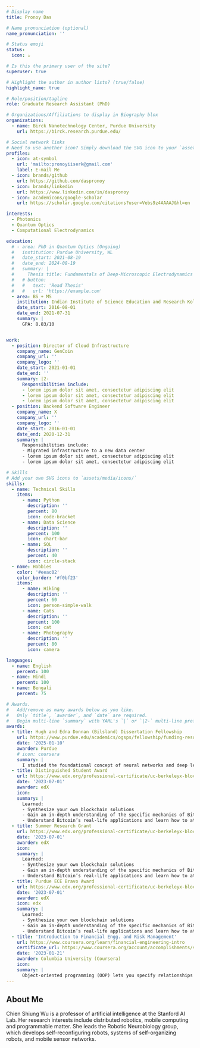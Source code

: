 ```yaml
---
# Display name
title: Pronoy Das

# Name pronunciation (optional)
name_pronunciation: ''

# Status emoji
status:
  icon: ☕️

# Is this the primary user of the site?
superuser: true

# Highlight the author in author lists? (true/false)
highlight_name: true

# Role/position/tagline
role: Graduate Research Assistant (PhD)

# Organizations/Affiliations to display in Biography blox
organizations:
  - name: Birck Nanotechnology Center, Purdue University
    url: https://birck.research.purdue.edu/

# Social network links
# Need to use another icon? Simply download the SVG icon to your `assets/media/icons/` folder.
profiles:
  - icon: at-symbol
    url: 'mailto:pronoyiiserk@gmail.com'
    label: E-mail Me
  - icon: brands/github
    url: https://github.com/daspronoy
  - icon: brands/linkedin
    url: https://www.linkedin.com/in/daspronoy
  - icon: academicons/google-scholar
    url: https://scholar.google.com/citations?user=Vebs9z4AAAAJ&hl=en

interests:
  - Photonics
  - Quantum Optics
  - Computational Electrodynamics

education:
  # - area: PhD in Quantum Optics (Ongoing)
  #   institution: Purdue University, WL
  #   date_start: 2021-08-19
  #   date_end: 2024-08-19
  #   summary: |
  #     Thesis title: Fundamentals of Deep-Microscopic Electrodynamics
  #   # button:
  #   #   text: 'Read Thesis'
  #   #   url: 'https://example.com'
  - area: BS + MS
    institution: Indian Institute of Science Education and Research Kolkata
    date_start: 2016-08-01
    date_end: 2021-07-31
    summary: |
      GPA: 8.83/10


work:
  - position: Director of Cloud Infrastructure
    company_name: GenCoin
    company_url: ''
    company_logo: ''
    date_start: 2021-01-01
    date_end: ''
    summary: |2-
      Responsibilities include:
      - lorem ipsum dolor sit amet, consectetur adipiscing elit
      - lorem ipsum dolor sit amet, consectetur adipiscing elit
      - lorem ipsum dolor sit amet, consectetur adipiscing elit
  - position: Backend Software Engineer
    company_name: X
    company_url: ''
    company_logo: ''
    date_start: 2016-01-01
    date_end: 2020-12-31
    summary: |
      Responsibilities include:
      - Migrated infrastructure to a new data center
      - lorem ipsum dolor sit amet, consectetur adipiscing elit
      - lorem ipsum dolor sit amet, consectetur adipiscing elit

# Skills
# Add your own SVG icons to `assets/media/icons/`
skills:
  - name: Technical Skills
    items:
      - name: Python
        description: ''
        percent: 80
        icon: code-bracket
      - name: Data Science
        description: ''
        percent: 100
        icon: chart-bar
      - name: SQL
        description: ''
        percent: 40
        icon: circle-stack
  - name: Hobbies
    color: '#eeac02'
    color_border: '#f0bf23'
    items:
      - name: Hiking
        description: ''
        percent: 60
        icon: person-simple-walk
      - name: Cats
        description: ''
        percent: 100
        icon: cat
      - name: Photography
        description: ''
        percent: 80
        icon: camera

languages:
  - name: English
    percent: 100
  - name: Hindi
    percent: 100
  - name: Bengali
    percent: 75

# Awards.
#   Add/remove as many awards below as you like.
#   Only `title`, `awarder`, and `date` are required.
#   Begin multi-line `summary` with YAML's `|` or `|2-` multi-line prefix and indent 2 spaces below.
awards:
  - title: Hugh and Edna Donnan (Bilsland) Dissertation Fellowship
    url: https://www.purdue.edu/academics/ogsps/fellowship/funding-resources-for-students/fellowships/managed-fellowships/bilsland-dissertation-fellowship.html
    date: '2025-01-10'
    awarder: Purdue
    # icon: coursera
    summary: |
      I studied the foundational concept of neural networks and deep learning. By the end, I was familiar with the significant technological trends driving the rise of deep learning; build, train, and apply fully connected deep neural networks; implement efficient (vectorized) neural networks; identify key parameters in a neural network’s architecture; and apply deep learning to your own applications.
  - title: Distinguished Student Award
    url: https://www.edx.org/professional-certificate/uc-berkeleyx-blockchain-fundamentals
    date: '2023-07-01'
    awarder: edX
    icon: 
    summary: |
      Learned:
      - Synthesize your own blockchain solutions
      - Gain an in-depth understanding of the specific mechanics of Bitcoin
      - Understand Bitcoin’s real-life applications and learn how to attack and destroy Bitcoin, Ethereum, smart contracts and Dapps, and alternatives to Bitcoin’s Proof-of-Work consensus algorithm
  - title: Summer Research Grant
    url: https://www.edx.org/professional-certificate/uc-berkeleyx-blockchain-fundamentals
    date: '2023-07-01'
    awarder: edX
    icon: 
    summary: |
      Learned:
      - Synthesize your own blockchain solutions
      - Gain an in-depth understanding of the specific mechanics of Bitcoin
      - Understand Bitcoin’s real-life applications and learn how to attack and destroy Bitcoin, Ethereum, smart contracts and Dapps, and alternatives to Bitcoin’s Proof-of-Work consensus algorithm
  - title: Purdue ECE Bravo Award
    url: https://www.edx.org/professional-certificate/uc-berkeleyx-blockchain-fundamentals
    date: '2023-07-01'
    awarder: edX
    icon: edx
    summary: |
      Learned:
      - Synthesize your own blockchain solutions
      - Gain an in-depth understanding of the specific mechanics of Bitcoin
      - Understand Bitcoin’s real-life applications and learn how to attack and destroy Bitcoin, Ethereum, smart contracts and Dapps, and alternatives to Bitcoin’s Proof-of-Work consensus algorithm
  - title: 'Introduction to Financial Engg. and Risk Management'
    url: https://www.coursera.org/learn/financial-engineering-intro
    certificate_url: https://www.coursera.org/account/accomplishments/verify/M8GU7NWAEWAA
    date: '2023-01-21'
    awarder: Columbia University (Coursera)
    icon: 
    summary: |
      Object-oriented programming (OOP) lets you specify relationships between functions and the objects that they can act on, helping you manage complexity in your code. This is an intermediate level course, providing an introduction to OOP, using the S3 and R6 systems. S3 is a great day-to-day R programming tool that simplifies some of the functions that you write. R6 is especially useful for industry-specific analyses, working with web APIs, and building GUIs.
---
```


## About Me

Chien Shiung Wu is a professor of artificial intelligence at the Stanford AI Lab. Her research interests include distributed robotics, mobile computing and programmable matter. She leads the Robotic Neurobiology group, which develops self-reconfiguring robots, systems of self-organizing robots, and mobile sensor networks.
